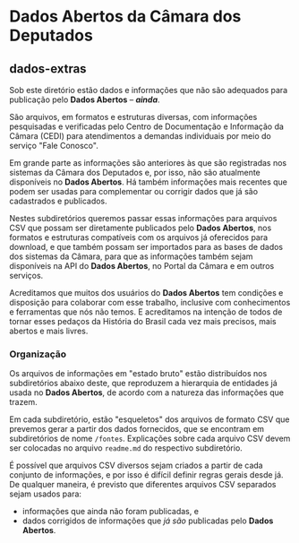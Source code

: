 # Dados Abertos da Câmara dos Deputados

## dados-extras

Sob este diretório estão dados e informações que não são adequados para publicação pelo **Dados Abertos** &ndash; ***ainda***.

São arquivos, em formatos e estruturas diversas, com informações pesquisadas e verificadas pelo Centro de Documentação e Informação da Câmara (CEDI) para atendimentos a demandas individuais por meio do serviço "Fale Conosco".

Em grande parte as informações são anteriores às que são registradas nos sistemas da Câmara dos Deputados e, por isso, não são atualmente disponíveis no **Dados Abertos**. Há também informações mais recentes que podem ser usadas para complementar ou corrigir dados que já são cadastrados e publicados.

Nestes subdiretórios queremos passar essas informações para arquivos CSV que possam ser diretamente publicados pelo **Dados Abertos**, nos formatos e estruturas compatíveis com os arquivos já oferecidos para download, e que também possam ser importados para as bases de dados dos sistemas da Câmara, para que as informações também sejam disponíveis na API do **Dados Abertos**, no Portal da Câmara e em outros serviços.

Acreditamos que muitos dos usuários do **Dados Abertos** tem condições e disposição para colaborar com esse trabalho, inclusive com conhecimentos e ferramentas que nós não temos. E acreditamos na intenção de todos de tornar esses pedaços da História do Brasil cada vez mais precisos, mais abertos e mais livres.

### Organização

Os arquivos de informações em "estado bruto" estão distribuídos nos subdiretórios abaixo deste, que reproduzem a hierarquia de entidades já usada no **Dados Abertos**, de acordo com a natureza das informações que trazem.

Em cada subdiretório, estão "esqueletos" dos arquivos de formato CSV que prevemos gerar a partir dos dados fornecidos, que se encontram em subdiretórios de nome `/fontes`. Explicações sobre cada arquivo CSV devem ser colocadas no arquivo `readme.md` do respectivo subdiretório.

É possível que arquivos CSV diversos sejam criados a partir de cada conjunto de informações, e por isso é difícil definir regras gerais desde já. De qualquer maneira, é previsto que diferentes arquivos CSV separados sejam usados para:

- informações que ainda não foram publicadas, e
- dados corrigidos de informações que _já são_ publicadas pelo **Dados Abertos**.